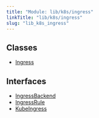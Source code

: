 ```yaml
---
title: "Module: lib/k8s/ingress"
linkTitle: "lib/k8s/ingress"
slug: "lib_k8s_ingress"
---
```


## Classes

- [Ingress](../classes/lib_k8s_ingress.Ingress.md)

## Interfaces

- [IngressBackend](../interfaces/lib_k8s_ingress.IngressBackend.md)
- [IngressRule](../interfaces/lib_k8s_ingress.IngressRule.md)
- [KubeIngress](../interfaces/lib_k8s_ingress.KubeIngress.md)
